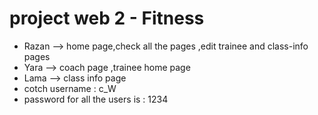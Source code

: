 # project web 2 - Fitness
- Razan --> home page,check all the pages ,edit trainee and class-info pages   
- Yara --> coach page ,trainee home page  
- Lama --> class info page  
- cotch username : c_W 
- password for all the users is : 1234